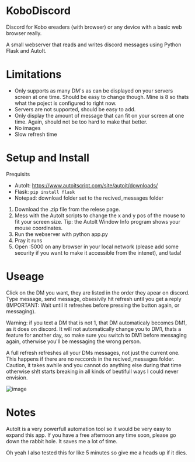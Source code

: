 # KoboDiscord
Discord for Kobo ereaders (with browser) or any device with a basic web browser really.

A small webserver that reads and writes discord messages using Python Flask and AutoIt. 

# Limitations

- Only supports as many DM's as can be displayed on your servers screen at one time. Should be easy to change though. Mine is 8 so thats what the poject is configured to right now. 
- Servers are not supported, should be easy to add.
- Only display the amount of message that can fit on your screen at one time. Again, should not be too hard to make that better.
- No images
- Slow refresh time

# Setup and Install

Prequisits
- AutoIt: https://www.autoitscript.com/site/autoit/downloads/
- Flask: `pip install flask`
- Notepad: download folder set to the recived_messages folder

1. Download the .zip file from the relese page. 
2. Mess with the AutoIt scripts to change the x and y pos of the mouse to fit your screen size. Tip: the Autolt Window Info program shows your mouse coordinates.
3. Run the webserver with python app.py
4. Pray it runs
5. Open <HostIP>:5000 on any browser in your local network (please add some security if you want to make it accessible from the intenet), and tada!

# Useage

Click on the DM you want, they are listed in the order they apear on discord. Type message, send message, obsesivily hit refresh until you get a reply (IMPORTANT: Wait until it refreshes before pressing the button again, or messaging). 

Warning: if you text a DM that is not 1, that DM automaticaly becomes DM1, as it does on discord. It will not automatically change you to DM1, thats a feature for another day, so make sure you switch to DM1 before messaging again, otherwise you'll be messaging the wrong person.

A full refresh refreshes all your DMs messages, not just the current one. This happens if there are no reccords in the recived_messages folder. Caution, it takes awhile and you cannot do anything else during that time otherwise sh!t starts breaking in all kinds of beutifull ways I could never envision.

![image](https://github.com/user-attachments/assets/b61c740b-fab8-444e-bf34-31b2905025d7)

# Notes

AutoIt is a very powerfull automation tool so it would be very easy to expand this app. If you have a free afternoon any time soon, please go down the rabbit hole. It saves me a lot of time.

Oh yeah I also tested this for like 5 minutes so give me a heads up if it dies.
